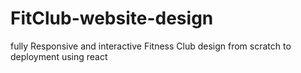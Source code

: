 # FitClub-website-design
fully Responsive and interactive Fitness Club design from scratch to deployment using react 
